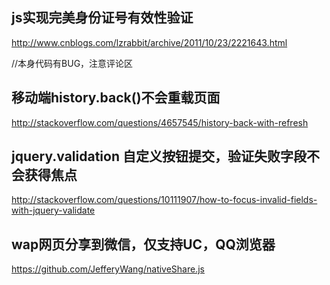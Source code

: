 js实现完美身份证号有效性验证
-----------------------------------  
http://www.cnblogs.com/lzrabbit/archive/2011/10/23/2221643.html

//本身代码有BUG，注意评论区

移动端history.back()不会重载页面
-----------------------------------  
http://stackoverflow.com/questions/4657545/history-back-with-refresh


jquery.validation 自定义按钮提交，验证失败字段不会获得焦点
-----------------------------------  
http://stackoverflow.com/questions/10111907/how-to-focus-invalid-fields-with-jquery-validate


wap网页分享到微信，仅支持UC，QQ浏览器
-----------------------------------  
https://github.com/JefferyWang/nativeShare.js
